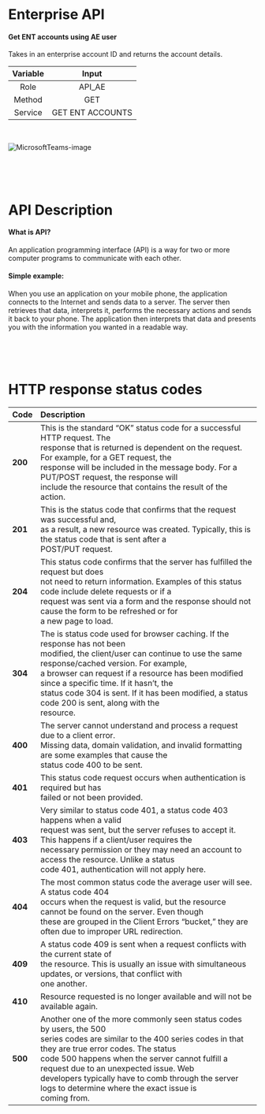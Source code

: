 # Enterprise API

#### Get ENT accounts using AE user

Takes in an enterprise account ID and returns the account details.

|Variable|Input |
|:------:|:----:|
|Role    |API_AE|
|Method  |GET   |
|Service |GET ENT ACCOUNTS|
<p>&nbsp;</p>

![MicrosoftTeams-image](https://user-images.githubusercontent.com/85736827/178256986-b1773bea-6f25-45b1-aab3-2d16dc5fb577.png)
<br />

<p>&nbsp;</p>
<p>&nbsp;</p>

# API Description

#### What is API?

An application programming interface (API) is a way for two or more computer programs to communicate with each other.

#### Simple example:

When you use an application on your mobile phone, the application connects to the Internet and sends data to a server. The server then retrieves that data, interprets it, performs the necessary actions and sends it back to your phone. The application then interprets that data and presents you with the information you wanted in a readable way. 
<p>&nbsp;</p>
<p>&nbsp;</p>

# HTTP response status codes

|Code |  Description   |
|:----|:---------------|
|**200**|This is the standard “OK” status code for a successful HTTP request. The <br />response that is returned is dependent on the request. For example, for a GET request, the <br />response will be included in the message body. For a PUT/POST request, the response will <br />include the resource that contains the result of the action.|
|**201**|This is the status code that confirms that the request was successful and,<br />as a result, a new resource was created. Typically, this is the status code that is sent after a<br />POST/PUT request.|
|**204**|This status code confirms that the server has fulfilled the request but does<br />not need to return information. Examples of this status code include delete requests or if a<br />request was sent via a form and the response should not cause the form to be refreshed or for<br />a new page to load.|
|**304**|The is status code used for browser caching. If the response has not been<br />modified, the client/user can continue to use the same response/cached version. For example,<br />a browser can request if a resource has been modified since a specific time. If it hasn’t, the<br />status code 304 is sent. If it has been modified, a status code 200 is sent, along with the<br />resource.|
|**400**|The server cannot understand and process a request due to a client error.<br />Missing data, domain validation, and invalid formatting are some examples that cause the<br />status code 400 to be sent.|
|**401**|This status code request occurs when authentication is required but has<br />failed or not been provided.|
|**403**|Very similar to status code 401, a status code 403 happens when a valid<br />request was sent, but the server refuses to accept it. This happens if a client/user requires the<br />necessary permission or they may need an account to access the resource. Unlike a status<br />code 401, authentication will not apply here.|
|**404**|The most common status code the average user will see. A status code 404<br />occurs when the request is valid, but the resource cannot be found on the server. Even though<br />these are grouped in the Client Errors “bucket,” they are often due to improper URL redirection.|
|**409**| A status code 409 is sent when a request conflicts with the current state of<br />the resource. This is usually an issue with simultaneous updates, or versions, that conflict with<br />one another.|
|**410**|  Resource requested is no longer available and will not be available again.|
|**500**| Another one of the more commonly seen status codes by users, the 500<br />series codes are similar to the 400 series codes in that they are true error codes. The status<br />code 500 happens when the server cannot fulfill a request due to an unexpected issue. Web<br />developers typically have to comb through the server logs to determine where the exact issue is<br />coming from.|

